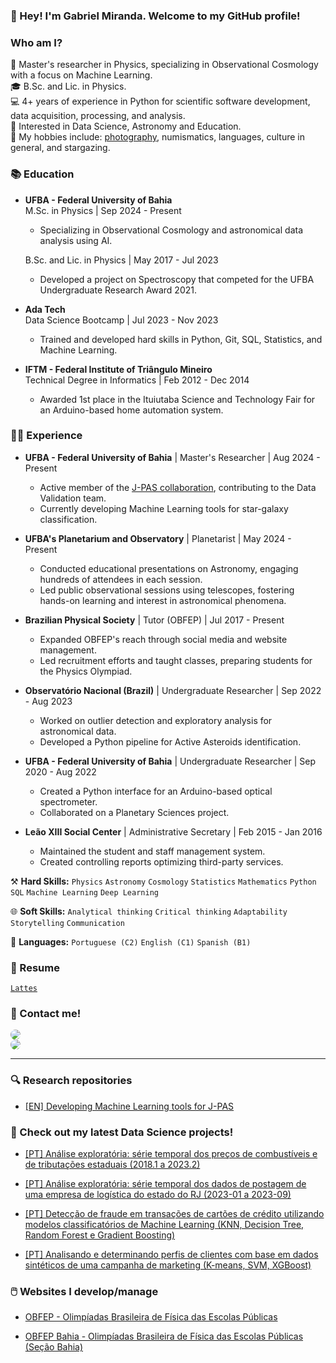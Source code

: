 ### 👋 Hey! I'm Gabriel Miranda. Welcome to my GitHub profile!

### Who am I?

🔭 Master's researcher in Physics, specializing in Observational Cosmology with a focus on Machine Learning.<br>
🎓 B.Sc. and Lic. in Physics.<br>
💻 4+ years of experience in Python for scientific software development, data acquisition, processing, and analysis.<br>
🌟 Interested in Data Science, Astronomy and Education.<br>
🧠 My hobbies include: [photography](https://www.flickr.com/photos/gabrielresend3/), numismatics, languages, culture in general, and stargazing.

### 📚 Education

- **UFBA - Federal University of Bahia**  
  M.Sc. in Physics | Sep 2024 - Present
  - Specializing in Observational Cosmology and astronomical data analysis using AI.

  B.Sc. and Lic. in Physics | May 2017 - Jul 2023  
  - Developed a project on Spectroscopy that competed for the UFBA Undergraduate Research Award 2021.

- **Ada Tech**  
  Data Science Bootcamp | Jul 2023 - Nov 2023  
  - Trained and developed hard skills in Python, Git, SQL, Statistics, and Machine Learning.

- **IFTM - Federal Institute of Triângulo Mineiro**  
  Technical Degree in Informatics | Feb 2012 - Dec 2014  
  - Awarded 1st place in the Ituiutaba Science and Technology Fair for an Arduino-based home automation system.

### 👨‍💻 Experience

- **UFBA - Federal University of Bahia** | Master's Researcher | Aug 2024 - Present
  - Active member of the [J-PAS collaboration](https://www.j-pas.org/), contributing to the Data Validation team.
  - Currently developing Machine Learning tools for star-galaxy classification.
    
- **UFBA's Planetarium and Observatory** | Planetarist | May 2024 - Present
  - Conducted educational presentations on Astronomy, engaging hundreds of attendees in each session.
  - Led public observational sessions using telescopes, fostering hands-on learning and interest in astronomical phenomena.
    
- **Brazilian Physical Society** | Tutor (OBFEP) | Jul 2017 - Present
  - Expanded OBFEP's reach through social media and website management.
  - Led recruitment efforts and taught classes, preparing students for the Physics Olympiad.
    
- **Observatório Nacional (Brazil)** | Undergraduate Researcher | Sep 2022 - Aug 2023  
  - Worked on outlier detection and exploratory analysis for astronomical data.
  - Developed a Python pipeline for Active Asteroids identification.

- **UFBA - Federal University of Bahia** | Undergraduate Researcher | Sep 2020 - Aug 2022  
  - Created a Python interface for an Arduino-based optical spectrometer.
  - Collaborated on a Planetary Sciences project.

- **Leão XIII Social Center** | Administrative Secretary | Feb 2015 - Jan 2016
  - Maintained the student and staff management system.
  - Created controlling reports optimizing third-party services.

⚒️ **Hard Skills:** `Physics` `Astronomy` `Cosmology` `Statistics` `Mathematics` `Python` `SQL` `Machine Learning` `Deep Learning`

🌐 **Soft Skills:** `Analytical thinking` `Critical thinking` `Adaptability` `Storytelling` `Communication`

📢 **Languages:** `Portuguese (C2)` `English (C1)` `Spanish (B1)`

### 📄 Resume
<!-- <a href="https://drive.google.com/file/d/11P5NVKAQTdghJ2utpEouBtwUunbOIihF/view?usp=sharing">`EN`</a> -->
<!-- <a href="https://drive.google.com/file/d/1oj6jTHUKKXLic1WxYx-yDbaIZkfK0onn/view?usp=sharing">`PT`</a> -->
<a href="http://lattes.cnpq.br/4281670132704841">`Lattes`</a>

### 🔗 Contact me!

<a href="https://www.linkedin.com/in/grmiranda/" target="_blank">
  <img src="https://img.shields.io/badge/-LinkedIn-%230077B5?style=for-the-badge&logo=linkedin&logoColor=white" style="border-radius: 30px" target="_blank">
</a>

<br>

<a href="mailto:gabriel-resende@outlook.com" target="_blank">
  <img src="https://img.shields.io/badge/Microsoft_Outlook-0078D4?style=for-the-badge&logo=microsoft-outlook&logoColor=white" style="border-radius: 30px" target="_blank">
</a>

<hr>

### 🔍 Research repositories

- [[EN] Developing Machine Learning tools for J-PAS](https://github.com/grmirand4/Gabriel-Mestrado)

### 🚧 Check out my latest Data Science projects!

- [[PT] Análise exploratória: série temporal dos preços de combustíveis e de tributações estaduais (2018.1 a 2023.2)](https://github.com/grmirand4/sc2023-analise-exploratoria-combustiveis-tributos)
  
- [[PT] Análise exploratória: série temporal dos dados de postagem de uma empresa de logística do estado do RJ (2023-01 a 2023-09)](https://github.com/grmirand4/sc2023-analise-exploratoria-logistica-rj)
  
- [[PT] Detecção de fraude em transações de cartões de crédito utilizando modelos classificatórios de Machine Learning (KNN, Decision Tree, Random Forest e Gradient Boosting)](https://github.com/grmirand4/sc2023-deteccao-fraude-machine-learning)
  
- [[PT] Analisando e determinando perfis de clientes com base em dados sintéticos de uma campanha de marketing (K-means, SVM, XGBoost)](https://github.com/grmirand4/sc2023-perfil-clientes-machine-learning)

### 🖱️ Websites I develop/manage

- [OBFEP - Olimpíadas Brasileira de Física das Escolas Públicas](https://www.sbfisica.org.br/~obfep/)
  
- [OBFEP Bahia - Olimpíadas Brasileira de Física das Escolas Públicas (Seção Bahia)](http://www.obfba.fis.ufba.br/obfep_/)
